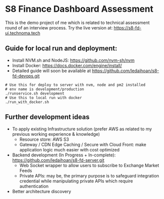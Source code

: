 # S8 Finance Dashboard Assessment
This is the demo project of me which is related to technical assessment round of an interview process.
Try the live version at: https://s8-fd-ui.technoma.tech

## Guide for local run and deployment:
- Install NVM.sh and NodeJS: https://github.com/nvm-sh/nvm
- Install Docker: https://docs.docker.com/engine/install/
- Detailed guide will soon be available at https://github.com/ledaihoan/s8-fd-devops.git
```shell
# Use this for deploy to server with nvm, node and pm2 installed
# env name is development/production
./runservice.sh development
# Use this to local run with docker
./run_with_docker.sh
```
## Further development ideas
- To apply existing Infrastructure solution (prefer AWS as related to my previous working experience & knowledge)
  - Resource store: AWS S3
  - Gateway / CDN Edge Caching / Secure with Cloud Front: make application logic much easier with cost optimized
- Backend development (In Progress + In-complete): https://github.com/ledaihoan/s8-fd-server.git 
  - Web Socket wrapper to allow users to subscribe to Exchange Market Feeds
  - Private APIs: may be, the primary purpose is to safeguard integration credential while manipulating private APIs which require authentication
- Better architecture discovery